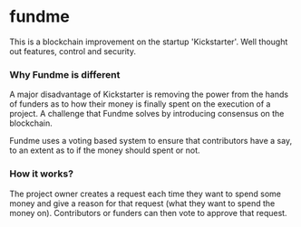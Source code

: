 # fundme
This is a blockchain improvement on the startup 'Kickstarter'. Well thought out features, control and security.

### Why Fundme is different
A major disadvantage of Kickstarter is removing the power from the hands of funders as to how their money is finally spent on the execution of a project. A challenge that Fundme solves by introducing consensus on the blockchain.

Fundme uses a voting based system to ensure that contributors have a say, to an extent as to if the money should spent or not.

### How it works?
The project owner creates a request each time they want to spend some money and give a reason for that request (what they want to spend the money on). Contributors or funders can then vote to approve that request.

